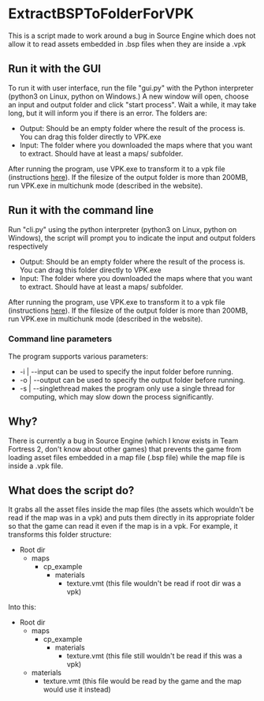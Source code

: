 # ExtractBSPToFolderForVPK
This is a script made to work around a bug in Source Engine which does not allow it to read assets embedded in .bsp files when they are inside a .vpk

## Run it with the GUI
To run it with user interface, run the file "gui.py" with the Python interpreter (python3 on Linux, python on Windows.) A new window will open, choose an input and output folder and click "start process". Wait a while, it may take long, but it will inform you if there is an error. The folders are:

* Output: Should be an empty folder where the result of the process is. You can drag this folder directly to VPK.exe
* Input: The folder where you downloaded the maps where that you want to extract. Should have at least a maps/ subfolder.

After running the program, use VPK.exe to transform it to a vpk file (instructions [here](https://developer.valvesoftware.com/wiki/VPK)). If the filesize of the output folder is more than 200MB, run VPK.exe in multichunk mode (described in the website).

## Run it with the command line
Run "cli.py" using the python interpreter (python3 on Linux, python on Windows), the script will prompt you to indicate the input and output folders respectively

* Output: Should be an empty folder where the result of the process is. You can drag this folder directly to VPK.exe
* Input: The folder where you downloaded the maps where that you want to extract. Should have at least a maps/ subfolder.

After running the program, use VPK.exe to transform it to a vpk file (instructions [here](https://developer.valvesoftware.com/wiki/VPK)). If the filesize of the output folder is more than 200MB, run VPK.exe in multichunk mode (described in the website).

### Command line parameters
The program supports various parameters:

* -i | --input can be used to specify the input folder before running.
* -o | --output can be used to specify the output folder before running.
* -s | --singlethread makes the program only use a single thread for computing, which may slow down the process significantly.

## Why?
There is currently a bug in Source Engine (which I know exists in Team Fortress 2, don't know about other games) that prevents the game from loading asset files embedded in a map file (.bsp file) while the map file is inside a .vpk file.

## What does the script do?
It grabs all the asset files inside the map files (the assets which wouldn't be read if the map was in a vpk) and puts them directly in its appropriate folder so that the game can read it even if the map is in a vpk.
For example, it transforms this folder structure:

* Root dir
  * maps
    * cp_example
      * materials
        * texture.vmt (this file wouldn't be read if root dir was a vpk)

Into this:

* Root dir
  * maps
    * cp_example
      * materials
        * texture.vmt (this file still wouldn't be read if this was a vpk)
  * materials
    * texture.vmt (this file would be read by the game and the map would use it instead)

